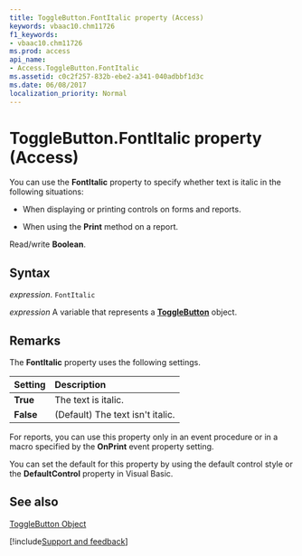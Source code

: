 ```yaml
---
title: ToggleButton.FontItalic property (Access)
keywords: vbaac10.chm11726
f1_keywords:
- vbaac10.chm11726
ms.prod: access
api_name:
- Access.ToggleButton.FontItalic
ms.assetid: c0c2f257-832b-ebe2-a341-040adbbf1d3c
ms.date: 06/08/2017
localization_priority: Normal
---
```



# ToggleButton.FontItalic property (Access)

You can use the  **FontItalic** property to specify whether text is italic in the following situations:


- When displaying or printing controls on forms and reports.
    
- When using the  **Print** method on a report.
    

 Read/write **Boolean**.


## Syntax

_expression_. `FontItalic`

_expression_ A variable that represents a **[ToggleButton](Access.ToggleButton.md)** object.


## Remarks

The  **FontItalic** property uses the following settings.



|Setting|Description|
|:-----|:-----|
|**True**|The text is italic.|
|**False**|(Default) The text isn't italic.|

For reports, you can use this property only in an event procedure or in a macro specified by the  **OnPrint** event property setting.

You can set the default for this property by using the default control style or the  **DefaultControl** property in Visual Basic.


## See also


[ToggleButton Object](Access.ToggleButton.md)

[!include[Support and feedback](~/includes/feedback-boilerplate.md)]